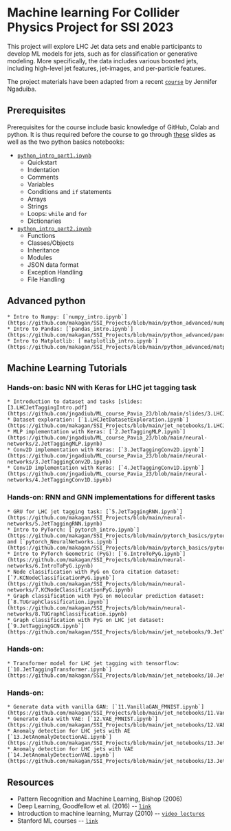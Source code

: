 # Machine learning For Collider Physics Project for SSI 2023

This project will explore LHC Jet data sets and enable participants to
develop ML models for jets, such as for classification or generative
modeling. More specifically, the data includes various boosted jets,
including high-level jet features, jet-images, and per-particle
features. 


The project materials have been adapted from a recent [`course`](https://github.com/jngadiub/ML_course_Pavia_23/blob/main/)
by Jennifer Ngaduiba.

## Prerequisites

Prerequisites for the course include basic knowledge of GitHub, Colab and python. It is thus required before the course to go through [these](https://github.com/makagan/SSI_Projects/blob/main/slides/GettingStarted.pdf) slides as well as the two python basics notebooks: 

* [`python_intro_part1.ipynb`](https://github.com/makagan/SSI_Projects/blob/main/python_basics/python_intro_part1.ipynb)
    * Quickstart
    * Indentation
    * Comments
    * Variables
    * Conditions and `if` statements
    * Arrays
    * Strings
    * Loops: `while` and `for`
    * Dictionaries
* [`python_intro_part2.ipynb`](https://github.com/makagan/SSI_Projects/blob/main/python_basics/python_intro_part2.ipynb)
    * Functions
    * Classes/Objects
    * Inheritance
    * Modules
    * JSON data format
    * Exception Handling
    * File Handling
 
## Advanced python
    * Intro to Numpy: [`numpy_intro.ipynb`](https://github.com/makagan/SSI_Projects/blob/main/python_advanced/numpy_intro.ipynb)
    * Intro to Pandas: [`pandas_intro.ipynb`](https://github.com/makagan/SSI_Projects/blob/main/python_advanced/pandas_intro.ipynb)
    * Intro to Matplotlib: [`matplotlib_intro.ipynb`](https://github.com/makagan/SSI_Projects/blob/main/python_advanced/matplotlib_intro.ipynb)

## Machine Learning Tutorials

### Hands-on: basic NN with Keras for LHC jet tagging task
    * Introduction to dataset and tasks [slides: [3.LHCJetTaggingIntro.pdf](https://github.com/jngadiub/ML_course_Pavia_23/blob/main/slides/3.LHCJetTaggingIntro.pdf)]
    * Dataset exploration: [`1.LHCJetDatasetExploration.ipynb`](https://github.com/makagan/SSI_Projects/blob/main/jet_notebooks/1.LHCJetDatasetExploration.ipynb)
    * MLP implementation with Keras: [`2.JetTaggingMLP.ipynb`](https://github.com/jngadiub/ML_course_Pavia_23/blob/main/neural-networks/2.JetTaggingMLP.ipynb)
    * Conv2D implementation with Keras: [`3.JetTaggingConv2D.ipynb`](https://github.com/jngadiub/ML_course_Pavia_23/blob/main/neural-networks/3.JetTaggingConv2D.ipynb)
    * Conv1D implementation with Keras: [`4.JetTaggingConv1D.ipynb`](https://github.com/jngadiub/ML_course_Pavia_23/blob/main/neural-networks/4.JetTaggingConv1D.ipynb)


### Hands-on: RNN and GNN implementations for different tasks
    * GRU for LHC jet tagging task: [`5.JetTaggingRNN.ipynb`](https://github.com/makagan/SSI_Projects/blob/main/neural-networks/5.JetTaggingRNN.ipynb)
    * Intro to PyTorch: [`pytorch_intro.ipynb`](https://github.com/makagan/SSI_Projects/blob/main/pytorch_basics/pytorch_intro.ipynb) and [`pytorch_NeuralNetworks.ipynb`](https://github.com/makagan/SSI_Projects/blob/main/pytorch_basics/pytorch_NeuralNetworks.ipynb)
    * Intro to PyTorch Geometric (PyG): [`6.IntroToPyG.ipynb`](https://github.com/makagan/SSI_Projects/blob/main/neural-networks/6.IntroToPyG.ipynb)
    * Node classification with PyG on Cora citation dataset: [`7.KCNodeClassificationPyG.ipynb`](https://github.com/makagan/SSI_Projects/blob/main/neural-networks/7.KCNodeClassificationPyG.ipynb)
    * Graph classification with PyG on molecular prediction dataset: [`8.TUGraphClassification.ipynb`](https://github.com/makagan/SSI_Projects/blob/main/neural-networks/8.TUGraphClassification.ipynb)
    * Graph classification with PyG on LHC jet dataset: [`9.JetTaggingGCN.ipynb`](https://github.com/makagan/SSI_Projects/blob/main/jet_notebooks/9.JetTaggingGCN.ipynb)

 ### Hands-on:
    * Transformer model for LHC jet tagging with tensorflow: [`10.JetTaggingTransformer.ipynb`](https://github.com/makagan/SSI_Projects/blob/main/jet_notebooks/10.JetTaggingTransformer.ipynb)


 ### Hands-on:
    * Generate data with vanilla GAN: [`11.VanillaGAN_FMNIST.ipynb`](https://github.com/makagan/SSI_Projects/blob/main/jet_notebooks/11.VanillaGAN_FMNIST.ipynb)
    * Generate data with VAE: [`12.VAE_FMNIST.ipynb`](https://github.com/makagan/SSI_Projects/blob/main/jet_notebooks/12.VAE_FMNIST.ipynb)
    * Anomaly detection for LHC jets with AE [`13.JetAnomalyDetectionAE.ipynb`](https://github.com/makagan/SSI_Projects/blob/main/jet_notebooks/13.JetAnomalyDetectionAE.ipynb)
    * Anomaly detection for LHC jets with VAE [`14.JetAnomalyDetectionVAE.ipynb`](https://github.com/makagan/SSI_Projects/blob/main/jet_notebooks/13.JetAnomalyDetectionVAE.ipynb)

## Resources

* Pattern Recognition and Machine Learning, Bishop (2006)
* Deep Learning, Goodfellow et al. (2016) -- [`link`](https://www.deeplearningbook.org/)
* Introduction to machine learning, Murray (2010) -- [`video lectures`](http://videolectures.net/bootcamp2010_murray_iml/)
* Stanford ML courses -- [`link`](https://ai.stanford.edu/stanford-ai-courses/)
